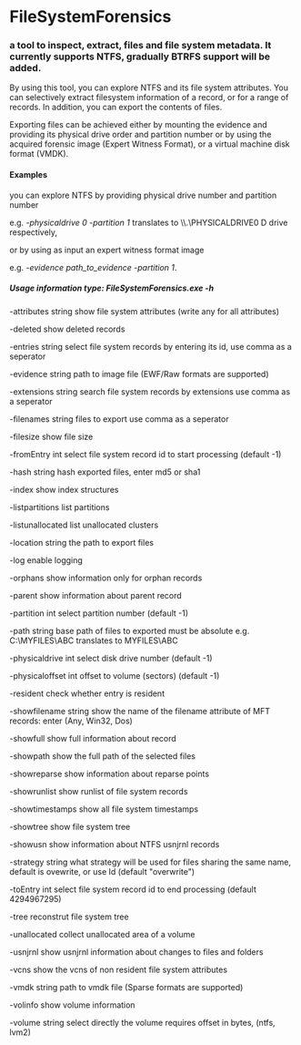 FileSystemForensics
============

### a tool to inspect, extract, files and file system metadata. It currently supports NTFS, gradually BTRFS support will be added. 



By using this tool, you can explore NTFS and its file system attributes. You can selectively extract filesystem information of a record, or for a range of records. In addition, you can export the contents of files. 

Exporting files can be achieved either by mounting the evidence and providing its physical drive order and partition number or by using the acquired forensic image (Expert Witness Format), or a virtual machine disk format (VMDK). 

#### Examples #####
you can explore NTFS by providing physical drive number and partition number 

e.g. *-physicaldrive 0 -partition 1* translates to \\\\.\\PHYSICALDRIVE0 D drive respectively,


or by using as input an expert witness format image 

e.g. *-evidence path_to_evidence -partition 1*.

##### Usage information  type: FileSystemForensics.exe -h #####

  -attributes string
        show file system attributes (write any for all attributes)

  -deleted
        show deleted records

  -entries string
        select file system records by entering its id, use comma as a seperator

  -evidence string
        path to image file (EWF/Raw formats are supported)

  -extensions string
        search file system records by extensions use comma as a seperator

  -filenames string
        files to export use comma as a seperator

  -filesize
        show file size

  -fromEntry int
        select file system record id to start processing (default -1)

  -hash string
        hash exported files, enter md5 or sha1

  -index
        show index structures

  -listpartitions
        list partitions

  -listunallocated
        list unallocated clusters

  -location string
        the path to export files

  -log
        enable logging

  -orphans
        show information only for orphan records

  -parent
        show information about parent record

  -partition int
        select partition number (default -1)

  -path string
        base path of files to exported must be absolute e.g. C:\MYFILES\ABC translates to MYFILES\ABC

  -physicaldrive int
        select disk drive number (default -1)

  -physicaloffset int
        offset to volume (sectors) (default -1)

  -resident
        check whether entry is resident

  -showfilename string
        show the name of the filename attribute of MFT records: enter (Any, Win32, Dos)

  -showfull
        show full information about record

  -showpath
        show the full path of the selected files

  -showreparse
        show information about reparse points

  -showrunlist
        show runlist of file system records

  -showtimestamps
        show all file system timestamps

  -showtree
        show file system tree

  -showusn
        show information about NTFS usnjrnl records

  -strategy string
        what strategy will be used for files sharing the same name, default is ovewrite, or use Id (default "overwrite")

  -toEntry int
        select file system record id to end processing (default 4294967295)

  -tree
        reconstrut file system tree

  -unallocated
        collect unallocated area of a volume

  -usnjrnl
        show usnjrnl information about changes to files and folders

  -vcns
        show the vcns of non resident file system attributes

  -vmdk string
        path to vmdk file (Sparse formats are supported)

  -volinfo
        show volume information

  -volume string
        select directly the volume requires offset in bytes, (ntfs, lvm2)
        